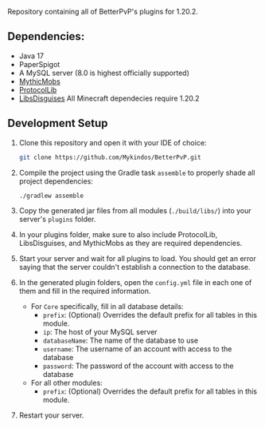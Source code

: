 Repository containing all of BetterPvP's plugins for 1.20.2.

## Dependencies:
- Java 17
- PaperSpigot
- A MySQL server (8.0 is highest officially supported)
- [MythicMobs](https://www.spigotmc.org/resources/mythicmobs.5702)
- [ProtocolLib](https://www.spigotmc.org/resources/protocollib.1997)
- [LibsDisguises](https://www.spigotmc.org/resources/libs-disguises-free.81)
All Minecraft dependecies require 1.20.2

## Development Setup
1. Clone this repository and open it with your IDE of choice:
    ```bash
    git clone https://github.com/Mykindos/BetterPvP.git
    ```
2. Compile the project using the Gradle task `assemble` to properly shade all project dependencies:
    ```bash
    ./gradlew assemble
    ```
   
3. Copy the generated jar files from all modules (`./build/libs/`) into your server's `plugins` folder.
4. In your plugins folder, make sure to also include ProtocolLib, LibsDisguises, and MythicMobs as they are required dependencies.
5. Start your server and wait for all plugins to load. You should get an error saying that the server couldn't establish a connection to the database.
6. In the generated plugin folders, open the `config.yml` file in each one of them and fill in the required information.
   * For `Core` specifically, fill in all database details:
     * `prefix`: (Optional) Overrides the default prefix for all tables in this module.
     * `ip`: The host of your MySQL server
     * `databaseName`: The name of the database to use
     * `username`: The username of an account with access to the database
     * `password`: The password of the account with access to the database
   * For all other modules:
       * `prefix`: (Optional) Overrides the default prefix for all tables in this module.
7. Restart your server.